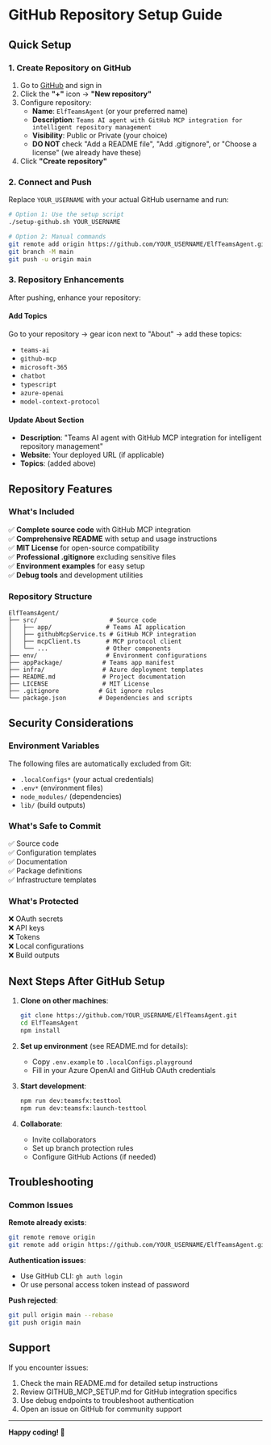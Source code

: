 # GitHub Repository Setup Guide

## Quick Setup

### 1. Create Repository on GitHub

1. Go to [GitHub](https://github.com) and sign in
2. Click the **"+"** icon → **"New repository"**
3. Configure repository:
   - **Name**: `ElfTeamsAgent` (or your preferred name)
   - **Description**: `Teams AI agent with GitHub MCP integration for intelligent repository management`
   - **Visibility**: Public or Private (your choice)
   - **DO NOT** check "Add a README file", "Add .gitignore", or "Choose a license" (we already have these)
4. Click **"Create repository"**

### 2. Connect and Push

Replace `YOUR_USERNAME` with your actual GitHub username and run:

```bash
# Option 1: Use the setup script
./setup-github.sh YOUR_USERNAME

# Option 2: Manual commands
git remote add origin https://github.com/YOUR_USERNAME/ElfTeamsAgent.git
git branch -M main
git push -u origin main
```

### 3. Repository Enhancements

After pushing, enhance your repository:

#### Add Topics
Go to your repository → gear icon next to "About" → add these topics:
- `teams-ai`
- `github-mcp`
- `microsoft-365`
- `chatbot`
- `typescript`
- `azure-openai`
- `model-context-protocol`

#### Update About Section
- **Description**: "Teams AI agent with GitHub MCP integration for intelligent repository management"
- **Website**: Your deployed URL (if applicable)
- **Topics**: (added above)

## Repository Features

### What's Included

✅ **Complete source code** with GitHub MCP integration  
✅ **Comprehensive README** with setup and usage instructions  
✅ **MIT License** for open-source compatibility  
✅ **Professional .gitignore** excluding sensitive files  
✅ **Environment examples** for easy setup  
✅ **Debug tools** and development utilities  

### Repository Structure

```
ElfTeamsAgent/
├── src/                    # Source code
│   ├── app/               # Teams AI application
│   ├── githubMcpService.ts # GitHub MCP integration
│   ├── mcpClient.ts       # MCP protocol client
│   └── ...                # Other components
├── env/                   # Environment configurations
├── appPackage/           # Teams app manifest
├── infra/                # Azure deployment templates
├── README.md             # Project documentation
├── LICENSE               # MIT License
├── .gitignore           # Git ignore rules
└── package.json         # Dependencies and scripts
```

## Security Considerations

### Environment Variables
The following files are automatically excluded from Git:
- `.localConfigs*` (your actual credentials)
- `.env*` (environment files)
- `node_modules/` (dependencies)
- `lib/` (build outputs)

### What's Safe to Commit
✅ Source code  
✅ Configuration templates  
✅ Documentation  
✅ Package definitions  
✅ Infrastructure templates  

### What's Protected
❌ OAuth secrets  
❌ API keys  
❌ Tokens  
❌ Local configurations  
❌ Build outputs  

## Next Steps After GitHub Setup

1. **Clone on other machines**:
   ```bash
   git clone https://github.com/YOUR_USERNAME/ElfTeamsAgent.git
   cd ElfTeamsAgent
   npm install
   ```

2. **Set up environment** (see README.md for details):
   - Copy `.env.example` to `.localConfigs.playground`
   - Fill in your Azure OpenAI and GitHub OAuth credentials

3. **Start development**:
   ```bash
   npm run dev:teamsfx:testtool
   npm run dev:teamsfx:launch-testtool
   ```

4. **Collaborate**:
   - Invite collaborators
   - Set up branch protection rules
   - Configure GitHub Actions (if needed)

## Troubleshooting

### Common Issues

**Remote already exists**:
```bash
git remote remove origin
git remote add origin https://github.com/YOUR_USERNAME/ElfTeamsAgent.git
```

**Authentication issues**:
- Use GitHub CLI: `gh auth login`
- Or use personal access token instead of password

**Push rejected**:
```bash
git pull origin main --rebase
git push origin main
```

## Support

If you encounter issues:
1. Check the main README.md for detailed setup instructions
2. Review GITHUB_MCP_SETUP.md for GitHub integration specifics
3. Use debug endpoints to troubleshoot authentication
4. Open an issue on GitHub for community support

---

**Happy coding! 🚀**
